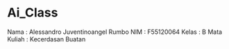 # Ai_Class

Nama : Alessandro Juventinoangel Rumbo 
NIM  : F55120064
Kelas : B
Mata Kuliah : Kecerdasan Buatan
